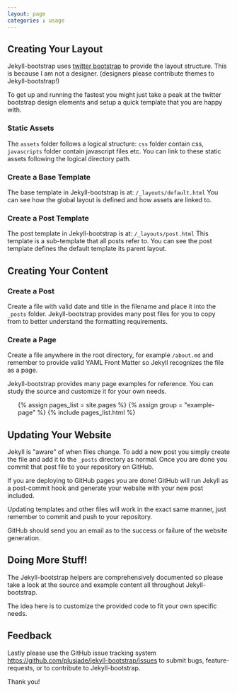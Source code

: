 ```yaml
---
layout: page
categories : usage
---
```



## Creating Your Layout

Jekyll-bootstrap uses [twitter bootstrap](http://twitter.github.com/bootstrap) to provide the layout structure.
This is because I am not a designer. (designers please contribute themes to Jekyll-bootstrap!)

To get up and running the fastest you might just take a peak at the twitter bootstrap design elements
and setup a quick template that you are happy with.


### Static Assets

The `assets` folder follows a logical structure:
`css` folder contain css, `javascripts` folder contain javascript files etc.
You can link to these static assets following the logical directory path.

### Create a Base Template

The base template in Jekyll-bootstrap is at: `/_layouts/default.html`
You can see how the global layout is defined and how assets are linked to.

### Create a Post Template

The post template in Jekyll-bootstrap is at:  `/_layouts/post.html`
This template is a sub-template that all posts refer to. You can see the post template defines
the default template its parent layout. 


## Creating Your Content

### Create a Post
Create a file with valid date and title in the filename and place it into the `_posts` folder.
Jekyll-bootstrap provides many post files for you to copy from to better understand the formatting requirements.

### Create a Page

Create a file anywhere in the root directory, for example `/about.md` and remember to provide
valid YAML Front Matter so Jekyll recognizes the file as a page.

Jekyll-bootstrap provides many page examples for reference. 
You can study the source and customize it for your own needs.

<ul>
{% assign pages_list = site.pages %}
{% assign group = "example-page" %}
{% include pages_list.html %}
</ul>

## Updating Your Website

Jekyll is "aware" of when files change.
To add a new post you simply create the file and add it to the `_posts` directory as normal.
Once you are done you commit that post file to your repository on GitHub.

If you are deploying to GitHub pages you are done! GitHub will run Jekyll as a post-commit hook
and generate your website with your new post included.

Updating templates and other files will work in the exact same manner, just remember to commit and push to your repository.

GitHub should send you an email as to the success or failure of the website generation.

## Doing More Stuff!

The Jekyll-bootstrap helpers are comprehensively documented so please take a look at the source
and example content all throughout Jekyll-bootstrap. 

The idea here is to customize the provided code to fit your own specific needs.

## Feedback

Lastly please use the GitHub issue tracking system <https://github.com/plusjade/jekyll-bootstrap/issues>
to submit bugs, feature-requests, or to contribute to Jekyll-bootstrap.

Thank you!
